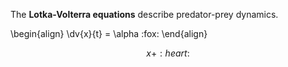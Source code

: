 The **Lotka-Volterra equations** describe predator-prey dynamics.

\begin{align}
\dv{x}{t} = \alpha :fox:
\end{align}

$$
x+ :heart:
$$